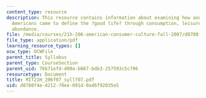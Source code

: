 ```yaml
---
content_type: resource
description: This resource contains information about examining how and why twentieth-century
  Americans came to define the ?good life? through consumption, leisure, and material
  abundance.
file: /media/courses/21h-206-american-consumer-culture-fall-2007/d0708f4e421270ee091d0ad6f92035e5_MIT21H_206f07_syllf07.pdf
file_type: application/pdf
learning_resource_types: []
ocw_type: OCWFile
parent_title: Syllabus
parent_type: CourseSection
parent_uid: 76b71efd-d00a-b067-bdb3-257593c5c796
resourcetype: Document
title: MIT21H_206f07_syllf07.pdf
uid: d0708f4e-4212-70ee-091d-0ad6f92035e5
---
```

